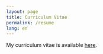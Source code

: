 ```yaml
---
layout: page
title: Curriculum Vitae
permalink: /resume
lang: en
---
```


My curriculum vitae is available [here](/assets/myresume_en.pdf).